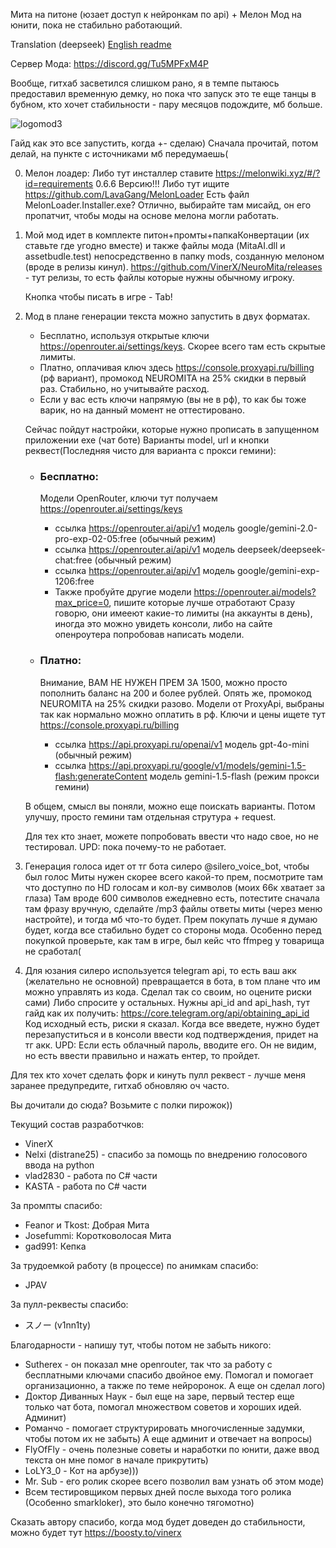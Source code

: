 Мита на питоне (юзает доступ к нейронкам по api) + Мелон Мод на юнити, пока не стабильно работающий.

Translation (deepseek) [English readme](README_EN.md)

Сервер Мода: https://discord.gg/Tu5MPFxM4P

Вообще, гитхаб засветился слишком рано, я в темпе пытаюсь предоставил временную демку, но пока что запуск это те еще танцы в бубном, кто хочет стабильности - пару месяцов подождите, мб больше.

![logomod3](https://github.com/user-attachments/assets/aea3ec44-c203-4d4a-a405-a09191188464)

Гайд как это все запустить, когда +- сделаю)
Сначала прочитай, потом делай, на пункте с источниками мб передумаешь(

0) Мелон лоадер:
Либо тут инсталлер ставите https://melonwiki.xyz/#/?id=requirements 0.6.6 Версию!!!
Либо тут ищите https://github.com/LavaGang/MelonLoader
Есть файл MelonLoader.Installer.exe?
Отлично, выбирайте там мисайд, он его пропатчит, чтобы моды на основе мелона могли работать.

1) Мой мод идет в комплекте питон+промты+папкаКонвертации (их ставьте где угодно вместе) и также файлы мода (MitaAI.dll и assetbudle.test) непосредственно в папку mods, 
созданную мелоном (вроде в релизы кинул).
https://github.com/VinerX/NeuroMita/releases - тут релизы, то есть файлы которые нужны обычному игроку.

   Кнопка чтобы писать в игре - Tab!

2) Мод в плане генерации текста можно запустить в двух форматах.
   
   - Бесплатно, используя открытые ключи https://openrouter.ai/settings/keys. Скорее всего там есть скрытые лимиты.
   - Платно, оплачивая ключ здесь https://console.proxyapi.ru/billing (рф вариант), промокод NEUROMITA на 25% скидки в первый раз. Стабильно, но учитывайте расход.
   - Если у вас есть ключи напрямую (вы не в рф), то как бы тоже варик, но на данный момент не оттестировано.
   
   Сейчас пойдут настройки, которые нужно прописать в запущенном приложении exe (чат боте)
   Варианты model, url и кнопки реквест(Последняя чисто для варианта с прокси гемини):
   
   - ### Бесплатно:
      Модели OpenRouter, ключи тут получаем https://openrouter.ai/settings/keys
      - ссылка https://openrouter.ai/api/v1 модель google/gemini-2.0-pro-exp-02-05:free (обычный режим)
      - ссылка https://openrouter.ai/api/v1 модель deepseek/deepseek-chat:free (обычный режим)
      - ссылка https://openrouter.ai/api/v1 модель google/gemini-exp-1206:free
      - Также пробуйте другие модели https://openrouter.ai/models?max_price=0, пишите которые лучше отработают
      Сразу говорю, они имееют какие-то лимиты (на аккаунты в день), иногда это можно увидеть консоли, либо на сайте опенроутера попробовав написать модели.
   
   
   - ### Платно: 
      Внимание, ВАМ НЕ НУЖЕН ПРЕМ ЗА 1500, можно просто пополнить баланс на 200 и более рублей. Опять же, промокод NEUROMITA на 25% скидки разово. 
      Модели от ProxyApi, выбраны так как нормально можно оплатить в рф. Ключи и цены ищете тут https://console.proxyapi.ru/billing
      - ссылка https://api.proxyapi.ru/openai/v1 модель gpt-4o-mini (обычный режим)
      - ссылка https://api.proxyapi.ru/google/v1/models/gemini-1.5-flash:generateContent модель gemini-1.5-flash (режим прокси гемини)
   
   В общем, смысл вы поняли, можно еще поискать варианты. Потом улучшу, просто гемини там отдельная струтура + request.

   Для тех кто знает, можете попробовать ввести что надо свое, но не тестировал. UPD: пока почему-то не работает.

4) Генерация голоса идет от тг бота силеро @silero_voice_bot, чтобы был голос Миты нужен скорее всего какой-то прем, посмотрите там что доступно по HD голосам и кол-ву символов (моих 66к хватает за глаза)
Там вроде 600 символов ежедневно есть, потестите сначала там фразу вручную, сделайте /mp3 файлы ответы миты (через меню настройте), и тогда мб что-то будет. Прем покупать лучше я думаю будет, когда все стабильно будет со стороны мода.
Особенно перед покупкой проверьте, как там в игре, был кейс что ffmpeg у товарища не сработал(

6) Для юзания силеро используется telegram api, то есть ваш акк (желательно не основной) превращается в бота, в том плане что им можно управлять из кода. Сделал так со своим, но оцените риски сами) Либо спросите у остальных.
Нужны api_id and api_hash, тут гайд как их получить: https://core.telegram.org/api/obtaining_api_id
Код исходный есть, риски я сказал. 
Когда все введете, нужно будет перезапуститься и в консоли ввести код подтверждения, придет на тг акк.
UPD: Если есть облачный пароль, вводите его. Он не видим, но есть ввести правильно и нажать ентер, то пройдет.


Для тех кто хочет сделать форк и кинуть пулл реквест - лучше меня заранее предупредите, гитхаб обновляю оч часто. 


Вы дочитали до сюда? Возьмите с полки пирожок))

Текущий состав разработчков:
- VinerX
- Nelxi (distrane25) - спасибо за помощь по внедрению голосового ввода на python
- vlad2830 - работа по C# части 
- KASTA - работа по C# части

За промпты спасибо:
- Feanor и Tkost: Добрая Мита
- Josefummi: Коротковолосая Мита
- gad991: Кепка

За трудоемкой работу (в процессе) по анимкам спасибо:
- JPAV

За пулл-реквесты спасибо:
- スノー (v1nn1ty)

Благодарности - напишу тут, чтобы потом не забыть никого:
- Sutherex - он показал мне openrouter, так что за работу с бесплатными ключами спасибо двойное ему. Помогал и помогает организационно, а также по теме нейроронок. А еще он сделал лого)
- Доктор Диванных Наук - был еще на заре, первый тестер еще только чат бота, помогал множеством советов и хороших идей. Админит)
- Романчо - помогает структурировать многочисленные задумки, чтобы потом их не забыть) А еще админит и отвечает на вопросы)
- FlyOfFly - очень полезные советы и наработки по юнити, даже ввод текста он мне помог в начале прикрутить)
- LoLY3_0 - Кот на арбузе)))
- Mr. Sub - его ролик скорее всего позволил вам узнать об этом моде) 
- Всем тестировщиком первых дней после выхода того ролика (Особенно smarkloker), это было конечно тягомотно) 

Сказать автору спасибо, когда мод будет доведен до стабильности, можно будет тут https://boosty.to/vinerx
 


